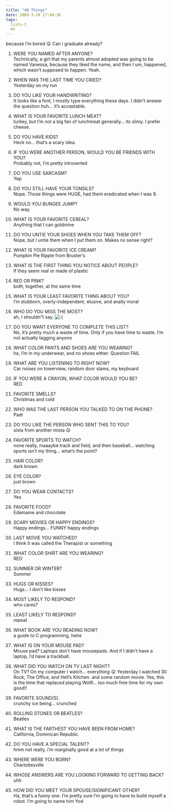 ```yaml
---
title: "48 Things"
date: 2009-3-28 17:40:36
tags:
  lists-2
  me
---
```



because I’m bored 😛 Can i graduate already?

1. WERE YOU NAMED AFTER ANYONE?  
 Technically, a girl that my parents almost adopted was going to be named Vanessa, because they liked the name, and then I um, happened, which wasn’t supposed to happen. Yeah.

2. WHEN WAS THE LAST TIME YOU CRIED?  
 Yesterday on my run

3. DO YOU LIKE YOUR HANDWRITING?  
 It looks like a font, I mostly type everything these days. I didn’t answer the question huh… it’s acceptable.

4. WHAT IS YOUR FAVORITE LUNCH MEAT?  
 turkey, but I’m not a big fan of lunchmeat generally… its slimy. I prefer cheese.

5. DO YOU HAVE KIDS?  
 Heck no… that’s a scary idea.

6. IF YOU WERE ANOTHER PERSON, WOULD YOU BE FRIENDS WITH YOU?  
 Probably not, I’m pretty introverted

7. DO YOU USE SARCASM?  
 Yep

8. DO YOU STILL HAVE YOUR TONSILS?  
 Nope. Those things were HUGE, had them eradicated when I was 9.

9. WOULD YOU BUNGEE JUMP?  
 No way.

10. WHAT IS YOUR FAVORITE CEREAL?  
 Anything that I can goldmine

11. DO YOU UNTIE YOUR SHOES WHEN YOU TAKE THEM OFF?  
 Nope, but I untie them when I put them on. Makes no sense right?

13. WHAT IS YOUR FAVORITE ICE CREAM?  
 Pumpkin Pie Ripple from Bruster’s

14. WHAT IS THE FIRST THING YOU NOTICE ABOUT PEOPLE?  
 If they seem real or made of plastic

15. RED OR PINK?  
 both, together, at the same time

16. WHAT IS YOUR LEAST FAVORITE THING ABOUT YOU?  
 I’m stubborn, overly-independent, elusive, and anally moral

17. WHO DO YOU MISS THE MOST?  
 ah, I shouldn”t say. ![:(](http://vsoch.com/blog/wp-includes/images/smilies/frownie.png)

18. DO YOU WANT EVERYONE TO COMPLETE THIS LIST?  
 No, it’s pretty much a waste of time. Only if you have time to waste. I’m not actually tagging anyone

19. WHAT COLOR PANTS AND SHOES ARE YOU WEARING?  
 ha, I’m in my underwear, and no shoes either. Question FAIL

21. WHAT ARE YOU LISTENING TO RIGHT NOW?  
 Car noises on towerview, random door slams, my keyboard

22. IF YOU WERE A CRAYON, WHAT COLOR WOULD YOU BE?  
 RED

23. FAVORITE SMELLS?  
 Christmas and cold

24. WHO WAS THE LAST PERSON YOU TALKED TO ON THE PHONE?  
 Padr

25. DO YOU LIKE THE PERSON WHO SENT THIS TO YOU?  
 sista from another mista 😛

26. FAVORITE SPORTS TO WATCH?  
 none really, maaaybe track and field, and then baseball… watching sports isn’t my thing… what’s the point?

27. HAIR COLOR?  
 dark brown

28. EYE COLOR?  
 just brown

29. DO YOU WEAR CONTACTS?  
 Yes

30. FAVORITE FOOD?  
 Edamame and chocolate

31. SCARY MOVIES OR HAPPY ENDINGS?  
 Happy endings… FUNNY happy endings

32. LAST MOVIE YOU WATCHED?  
 I think it was called the Therapist or something

33. WHAT COLOR SHIRT ARE YOU WEARING?  
 RED

34. SUMMER OR WINTER?  
 Summer

35. HUGS OR KISSES?  
 Hugs… I don’t like kisses

37. MOST LIKELY TO RESPOND?  
 who cares?

38. LEAST LIKELY TO RESPOND?  
 repeat

39. WHAT BOOK ARE YOU READING NOW?  
 a guide to C programming, hehe

40. WHAT IS ON YOUR MOUSE PAD?  
 Mouse pad? Laptops don’t have mousepads. And if I didn’t have a laptop, I’d have a trackball.

41. WHAT DID YOU WATCH ON TV LAST NIGHT?  
 On TV? On my computer I watch… everything 😛 Yesterday I watched 30 Rock, The Office, and Hell’s Kitchen. and some random movie. Yes, this is the time that replaced playing WoW… too much free time for my own good!!

42. FAVORITE SOUND(S).  
 crunchy ice being… crunched

43. ROLLING STONES OR BEATLES?  
 Beatles

4. WHAT IS THE FARTHEST YOU HAVE BEEN FROM HOME?  
 California, Dominican Republic

45. DO YOU HAVE A SPECIAL TALENT?  
 hmm not really, i’m marginally good at a lot of things

46. WHERE WERE YOU BORN?  
 Charlottesville

47. WHOSE ANSWERS ARE YOU LOOKING FORWARD TO GETTING BACK?  
 uhh

48. HOW DID YOU MEET YOUR SPOUSE/SIGNIFICANT OTHER?  
 Ha, that’s a funny one. I’m pretty sure I’m going to have to build myself a robot. I’m going to name him Yod


